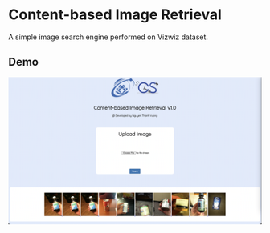 # Content-based Image Retrieval
A simple image search engine performed on Vizwiz dataset.
## **Demo**

![demo-prj](demo_prj.png)
